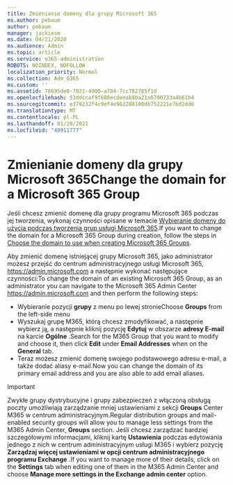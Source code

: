 ```yaml
---
title: Zmienianie domeny dla grupy Microsoft 365
ms.author: pebaum
author: pebaum
manager: jackiesm
ms.date: 04/21/2020
ms.audience: Admin
ms.topic: article
ms.service: o365-administration
ROBOTS: NOINDEX, NOFOLLOW
localization_priority: Normal
ms.collection: Adm_O365
ms.custom: ''
ms.assetid: 78695de0-7021-4900-a784-7cc782785f1d
ms.openlocfilehash: 53ddccaf9f688ecdeeab8ba21a0700733a4b61b4
ms.sourcegitcommit: e378232f4c9ef4e962208100db752221e7bd2dd6
ms.translationtype: MT
ms.contentlocale: pl-PL
ms.lasthandoff: 01/20/2021
ms.locfileid: "49911777"
---
```

# <a name="change-the-domain-for-a-microsoft-365-group"></a><span data-ttu-id="923b3-102">Zmienianie domeny dla grupy Microsoft 365</span><span class="sxs-lookup"><span data-stu-id="923b3-102">Change the domain for a Microsoft 365 Group</span></span>

<span data-ttu-id="923b3-103">Jeśli chcesz zmienić domenę dla grupy programu Microsoft 365 podczas jej tworzenia, wykonaj czynności opisane w temacie [Wybieranie domeny do użycia podczas tworzenia grup usługi Microsoft 365](https://docs.microsoft.com/microsoft-365/admin/create-groups/choose-domain-to-create-groups).</span><span class="sxs-lookup"><span data-stu-id="923b3-103">If you want to change the domain for a Microsoft 365 Group during creation, follow the steps in [Choose the domain to use when creating Microsoft 365 Groups](https://docs.microsoft.com/microsoft-365/admin/create-groups/choose-domain-to-create-groups).</span></span>

<span data-ttu-id="923b3-104">Aby zmienić domenę istniejącej grupy Microsoft 365, jako administrator możesz przejść do centrum administracyjnego usługi Microsoft 365, https://admin.microsoft.com a następnie wykonać następujące czynności:</span><span class="sxs-lookup"><span data-stu-id="923b3-104">To change the domain of an existing Microsoft 365 Group, as an administrator you can navigate to the Microsoft 365 Admin Center https://admin.microsoft.com and then perform the following steps:</span></span>

- <span data-ttu-id="923b3-105">Wybieranie pozycji **grupy** z menu po lewej stronie</span><span class="sxs-lookup"><span data-stu-id="923b3-105">Choose **Groups** from the left-side menu</span></span>
- <span data-ttu-id="923b3-106">Wyszukaj grupę M365, którą chcesz zmodyfikować, a następnie wybierz ją, a następnie kliknij pozycję **Edytuj** w obszarze **adresy E-mail** na karcie **Ogólne** .</span><span class="sxs-lookup"><span data-stu-id="923b3-106">Search for the M365 Group that you want to modify and choose it, then click **Edit** under **Email Addresses** when on the **General** tab.</span></span>
- <span data-ttu-id="923b3-107">Teraz możesz zmienić domenę swojego podstawowego adresu e-mail, a także dodać aliasy e-mail.</span><span class="sxs-lookup"><span data-stu-id="923b3-107">Now you can change the domain of its primary email address and you are also able to add email aliases.</span></span>

> [!IMPORTANT]
> <span data-ttu-id="923b3-108">Zwykłe grupy dystrybucyjne i grupy zabezpieczeń z włączoną obsługą poczty umożliwiają zarządzanie mniej ustawieniami z sekcji **Groups** Center M365 w centrum administracyjnym.</span><span class="sxs-lookup"><span data-stu-id="923b3-108">Regular distribution groups and mail-enabled security groups will allow you to manage less settings from the M365 Admin Center, **Groups** section.</span></span> <span data-ttu-id="923b3-109">Jeśli chcesz zarządzać bardziej szczegółowymi informacjami, kliknij kartę **Ustawienia** podczas edytowania jednego z nich w centrum administracyjnym usługi M365 i wybierz pozycję **Zarządzaj więcej ustawieniami w opcji centrum administracyjnego programu Exchange** .</span><span class="sxs-lookup"><span data-stu-id="923b3-109">If you want to manage more of their details, click on the **Settings** tab when editing one of them in the M365 Admin Center and choose **Manage more settings in the Exchange admin center** option.</span></span>